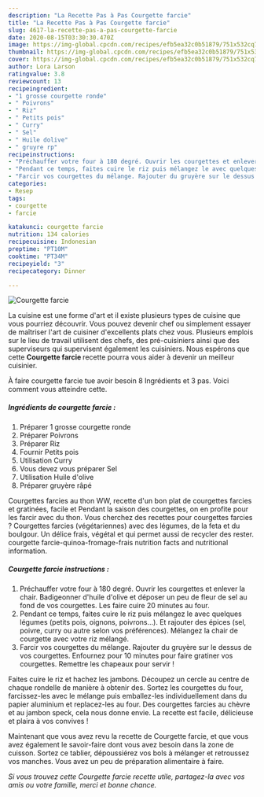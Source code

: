 ```yaml
---
description: "La Recette Pas à Pas Courgette farcie"
title: "La Recette Pas à Pas Courgette farcie"
slug: 4617-la-recette-pas-a-pas-courgette-farcie
date: 2020-08-15T03:30:30.470Z
image: https://img-global.cpcdn.com/recipes/efb5ea32c0b51879/751x532cq70/courgette-farcie-photo-principale-de-la-recette.jpg
thumbnail: https://img-global.cpcdn.com/recipes/efb5ea32c0b51879/751x532cq70/courgette-farcie-photo-principale-de-la-recette.jpg
cover: https://img-global.cpcdn.com/recipes/efb5ea32c0b51879/751x532cq70/courgette-farcie-photo-principale-de-la-recette.jpg
author: Lora Larson
ratingvalue: 3.8
reviewcount: 13
recipeingredient:
- "1 grosse courgette ronde"
- " Poivrons"
- " Riz"
- " Petits pois"
- " Curry"
- " Sel"
- " Huile dolive"
- " gruyre rp"
recipeinstructions:
- "Préchauffer votre four à 180 degré. Ouvrir les courgettes et enlever la chair. Badigeonner d&#39;huile d&#39;olive et déposer un peu de fleur de sel au fond de vos courgettes. Les faire cuire 20 minutes au four."
- "Pendant ce temps, faites cuire le riz puis mélangez le avec quelques légumes (petits pois, oignons, poivrons...). Et rajouter des épices (sel, poivre, curry ou autre selon vos préférences). Mélangez la chair de courgette avec votre riz mélangé."
- "Farcir vos courgettes du mélange. Rajouter du gruyère sur le dessus de vos courgettes. Enfournez pour 10 minutes pour faire gratiner vos courgettes. Remettre les chapeaux pour servir !"
categories:
- Resep
tags:
- courgette
- farcie

katakunci: courgette farcie 
nutrition: 134 calories
recipecuisine: Indonesian
preptime: "PT10M"
cooktime: "PT34M"
recipeyield: "3"
recipecategory: Dinner

---
```



![Courgette farcie](https://img-global.cpcdn.com/recipes/efb5ea32c0b51879/751x532cq70/courgette-farcie-photo-principale-de-la-recette.jpg)

La cuisine est une forme d'art et il existe plusieurs types de cuisine que vous pourriez découvrir. Vous pouvez devenir chef ou simplement essayer de maîtriser l'art de cuisiner d'excellents plats chez vous. Plusieurs emplois sur le lieu de travail utilisent des chefs, des pré-cuisiniers ainsi que des superviseurs qui supervisent également les cuisiniers. Nous espérons que cette <strong> Courgette farcie </strong> recette pourra vous aider à devenir un meilleur cuisinier.

<!--inarticleads1-->

À faire courgette farcie tue avoir besoin 8 Ingrédients et 3 pas. Voici comment vous atteindre cette.

##### Ingrédients de courgette farcie :

1. Préparer 1 grosse courgette ronde
1. Préparer  Poivrons
1. Préparer  Riz
1. Fournir  Petits pois
1. Utilisation  Curry
1. Vous devez vous préparer  Sel
1. Utilisation  Huile d&#39;olive
1. Préparer  gruyère râpé


Courgettes farcies au thon WW, recette d&#39;un bon plat de courgettes farcies et gratinées, facile et Pendant la saison des courgettes, on en profite pour les farcir avec du thon. Vous cherchez des recettes pour courgettes farcies ? Courgettes farcies (végétariennes) avec des légumes, de la feta et du boulgour. Un délice frais, végétal et qui permet aussi de recycler des rester. courgette farcie-quinoa-fromage-frais nutrition facts and nutritional information. 

<!--inarticleads2-->

##### Courgette farcie instructions :

1. Préchauffer votre four à 180 degré. Ouvrir les courgettes et enlever la chair. Badigeonner d&#39;huile d&#39;olive et déposer un peu de fleur de sel au fond de vos courgettes. Les faire cuire 20 minutes au four.
1. Pendant ce temps, faites cuire le riz puis mélangez le avec quelques légumes (petits pois, oignons, poivrons...). Et rajouter des épices (sel, poivre, curry ou autre selon vos préférences). Mélangez la chair de courgette avec votre riz mélangé.
1. Farcir vos courgettes du mélange. Rajouter du gruyère sur le dessus de vos courgettes. Enfournez pour 10 minutes pour faire gratiner vos courgettes. Remettre les chapeaux pour servir !


Faites cuire le riz et hachez les jambons. Découpez un cercle au centre de chaque rondelle de manière à obtenir des. Sortez les courgettes du four, farcissez-les avec le mélange puis emballez-les individuellement dans du papier aluminium et replacez-les au four. Des courgettes farcies au chèvre et au jambon speck, cela nous donne envie. La recette est facile, délicieuse et plaira à vos convives ! 

<!--inarticleads1-->

<p>
Maintenant que vous avez revu la recette de Courgette farcie, et que vous avez également le savoir-faire dont vous avez besoin dans la zone de cuisson. Sortez ce tablier, dépoussiérez vos bols à mélanger et retroussez vos manches. Vous avez un peu de préparation alimentaire à faire.
</p>

<p>
<i>Si vous trouvez cette Courgette farcie recette utile, partagez-la avec vos amis ou votre famille, merci et bonne chance.</i>
</p>
